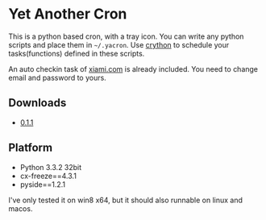 # Yet Another Cron

This is a python based cron, with a tray icon. You can write any python scripts and place them in `~/.yacron`. Use [crython](https://github.com/ahawker/crython) to schedule your tasks(functions) defined in these scripts.

An auto checkin task of [xiami.com](http://xiami.com) is already included. You need to change email and password to yours.

## Downloads

* [0.1.1](http://file.answeror.com/yacron-0.1.1-win32.msi)

## Platform

* Python 3.3.2 32bit
* cx-freeze==4.3.1
* pyside==1.2.1

I've only tested it on win8 x64, but it should also runnable on linux and macos.
